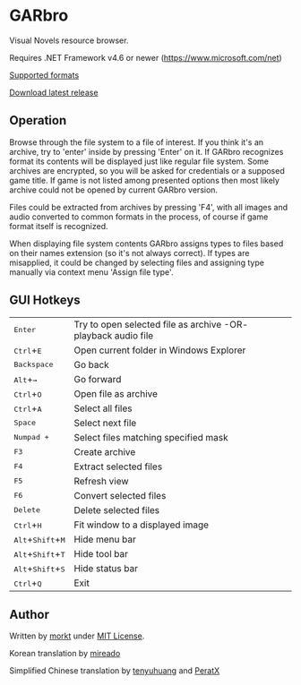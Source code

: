 GARbro
======

Visual Novels resource browser.

Requires .NET Framework v4.6 or newer (https://www.microsoft.com/net)

[Supported formats](https://morkt.github.io/GARbro/supported.html)

[Download latest release](https://github.com/morkt/GARbro/releases)

Operation
---------

Browse through the file system to a file of interest.  If you think it's an
archive, try to 'enter' inside by pressing 'Enter' on it.  If GARbro
recognizes format its contents will be displayed just like regular file
system.  Some archives are encrypted, so you will be asked for credentials or
a supposed game title.  If game is not listed among presented options then
most likely archive could not be opened by current GARbro version.

Files could be extracted from archives by pressing 'F4', with all images and
audio converted to common formats in the process, of course if game format
itself is recognized.

When displaying file system contents GARbro assigns types to files based on
their names extension (so it's not always correct).  If types are misapplied,
it could be changed by selecting files and assigning type manually via context
menu 'Assign file type'.

GUI Hotkeys
-----------

<table>
<tr><td><kbd>Enter</kbd></td><td>                   Try to open selected file as archive -OR- playback audio file</td></tr>
<tr><td><kbd>Ctrl</kbd>+<kbd>E</kbd></td><td>       Open current folder in Windows Explorer</td></tr>
<tr><td><kbd>Backspace</kbd></td><td>               Go back</td></tr>
<tr><td><kbd>Alt</kbd>+<kbd>&rarr;</kbd></td><td>   Go forward</td></tr>
<tr><td><kbd>Ctrl</kbd>+<kbd>O</kbd></td><td>       Open file as archive</td></tr>
<tr><td><kbd>Ctrl</kbd>+<kbd>A</kbd></td><td>       Select all files</td></tr>
<tr><td><kbd>Space</kbd></td><td>                   Select next file</td></tr>
<tr><td><kbd>Numpad +</kbd></td><td>                Select files matching specified mask</td></tr>
<tr><td><kbd>F3</kbd></td><td>                      Create archive</td></tr>
<tr><td><kbd>F4</kbd></td><td>                      Extract selected files</td></tr>
<tr><td><kbd>F5</kbd></td><td>                      Refresh view</td></tr>
<tr><td><kbd>F6</kbd></td><td>                      Convert selected files</td></tr>
<tr><td><kbd>Delete</kbd></td><td>                  Delete selected files</td></tr>
<tr><td><kbd>Ctrl</kbd>+<kbd>H</kbd></td><td>       Fit window to a displayed image</td></tr>
<tr><td><kbd>Alt</kbd>+<kbd>Shift</kbd>+<kbd>M</kbd></td><td>   Hide menu bar</td></tr>
<tr><td><kbd>Alt</kbd>+<kbd>Shift</kbd>+<kbd>T</kbd></td><td>   Hide tool bar</td></tr>
<tr><td><kbd>Alt</kbd>+<kbd>Shift</kbd>+<kbd>S</kbd></td><td>   Hide status bar</td></tr>
<tr><td><kbd>Ctrl</kbd>+<kbd>Q</kbd></td><td>       Exit</td></tr>
</table>

Author
------

Written by [morkt](https://github.com/morkt/GARbro) under [MIT License](https://github.com/morkt/GARbro/blob/master/LICENSE).

Korean translation by [mireado](https://github.com/mireado)

Simplified Chinese translation by [tenyuhuang](https://github.com/tenyuhuang) and [PeratX](https://github.com/PeratX)

